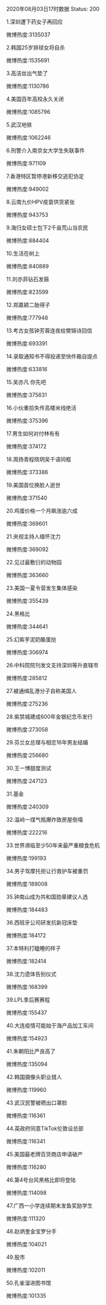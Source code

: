 2020年08月03日17时数据
Status: 200

1.深圳遭下药女子再回应

微博热度:3135037

2.韩国25岁排球女将自杀

微博热度:1535691

3.高洁丝出气垫了

微博热度:1130786

4.美国百年高校永久关闭

微博热度:1085796

5.武汉地铁

微博热度:1062246

6.刑警介入南京女大学生失联事件

微博热度:971109

7.香港特区暂停港新移交逃犯协定

微博热度:949002

8.云南九价HPV疫苗供货紧张

微博热度:943753

9.海归女硕士包下2千亩荒山当农民

微博热度:884404

10.生活在树上

微博热度:840889

11.刘亦菲钻石发箍

微博热度:823599

12.郑嘉颖二胎得子

微博热度:777948

13.考古女孩钟芳蓉连夜给樊锦诗回信

微博热度:693391

14.录取通知书不得投递至快件箱自提点

微博热度:633816

15.吴亦凡 你先吧

微博热度:375631

16.小伙重拾失传高楼米线绝活

微博热度:375396

17.男生如何对付林有有

微博热度:374172

18.周扬青程晓玥吴千语同框

微博热度:373386

19.美国首位换脸人逝世

微博热度:371540

20.鸡蛋价格一个月飙涨逾六成

微博热度:369601

21.央视主持人缅怀沈力

微博热度:369092

22.见过最敷衍的动物园

微博热度:363660

23.美国一夏令营发生集体感染

微博热度:355439

24.黑格比

微博热度:344641

25.幻紫芋泥奶酪蛋挞

微博热度:306974

26.中科院院刊发文支持深圳等升直辖市

微博热度:285812

27.被通缉乱港分子自称美国人

微博热度:275236

28.紫禁城建成600年金银纪念币发行

微博热度:273058

29.芬兰女总理与相恋16年男友结婚

微博热度:256680

30.王一博甜度测试

微博热度:247123

31.基金

微博热度:240309

32.温岭一煤气瓶爆炸致房屋倒塌

微博热度:222216

33.世界濒临至少50年来最严重粮食危机

微博热度:199193

34.男子驾摩托拒让行救护车被重罚

微博热度:189008

35.钟南山成为共和国勋章建议人选

微博热度:184483

36.西班牙公司研发抗新冠床垫

微博热度:184172

37.本特利打瞌睡的样子

微博热度:182414

38.沈力遗体告别仪式

微博热度:168399

39.LPL季后赛赛程

微博热度:155437

40.大连疫情可能始于海产品加工车间

微博热度:154923

41.朱朝阳比严良高了

微博热度:135094

42.韩国摄像头职业猎人

微博热度:119960

43.武汉民警被晒出口罩脸

微博热度:116361

44.英政府同意TikTok伦敦设总部

微博热度:116341

45.美国最老牌百货商店申请破产

微博热度:116280

46.第4号台风黑格比即将登陆

微博热度:114098

47.广西一小学连续期末发鱼奖励学生

微博热度:111320

48.赵炳奎金宝罗分手

微博热度:104021

49.股市

微博热度:102011

50.孔雀溜进图书馆

微博热度:101335

